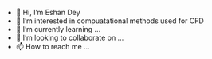 - 👋 Hi, I’m Eshan Dey
- 👀 I’m interested in compuatational methods used for CFD
- 🌱 I’m currently learning ...
- 💞️ I’m looking to collaborate on ...
- 📫 How to reach me ...

<!---
eshan36/eshan36 is a ✨ special ✨ repository because its `README.md` (this file) appears on your GitHub profile.
You can click the Preview link to take a look at your changes.
--->
